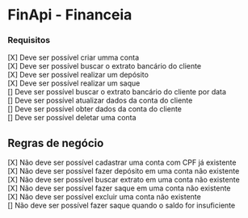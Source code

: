 # FinApi - Financeia

### Requisitos

[X] Deve ser possível criar umma conta <br>
[X] Deve ser possível buscar o extrato bancário do cliente <br>
[X] Deve ser possível realizar um depósito <br>
[X] Deve ser possível realizar um saque <br>
[] Deve ser possível buscar o extrato bancário do cliente por data<br>
[] Deve ser possível atualizar dados da conta do cliente <br>
[] Deve ser possível obter dados da conta do cliente <br>
[] Deve ser possível deletar uma conta <br>

## Regras de negócio

[X] Não deve ser possível cadastrar uma conta com CPF já existente <br>
[X] Não deve ser possível fazer depósito em uma conta não existente<br>
[X] Não deve ser possível buscar extrato em uma conta não existente<br>
[X] Não deve ser possível fazer saque em uma conta não existente<br>
[X] Não deve ser possível excluir uma conta não existente<br>
[] Não deve ser possível fazer saque quando o saldo for insuficiente<br>
